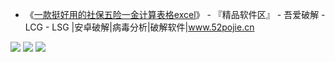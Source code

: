 - 《[一款挺好用的社保五险一金计算表格excel](https://www.52pojie.cn/thread-1082224-1-1.html)》 - 『精品软件区』 - 吾爱破解 - LCG - LSG |安卓破解|病毒分析|破解软件|www.52pojie.cn 
 
 <img src="https://attach.52pojie.cn/forum/201912/29/135847m1obo75j7nn7yn01.png">
 <img src="https://attach.52pojie.cn/forum/201912/29/135849ufgnywhvftizs9wv.png">
<img src="https://attach.52pojie.cn/forum/201912/29/135852das66tda0n68wkgy.png">
